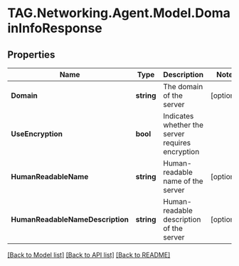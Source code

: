 # TAG.Networking.Agent.Model.DomainInfoResponse

## Properties

Name | Type | Description | Notes
------------ | ------------- | ------------- | -------------
**Domain** | **string** | The domain of the server | [optional] 
**UseEncryption** | **bool** | Indicates whether the server requires encryption | 
**HumanReadableName** | **string** | Human-readable name of the server | [optional] 
**HumanReadableNameDescription** | **string** | Human-readable description of the server | [optional] 

[[Back to Model list]](../README.md#documentation-for-models) [[Back to API list]](../README.md#documentation-for-api-endpoints) [[Back to README]](../README.md)

